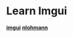 # Learn Imgui
[**imgui**](https://github.com/ocornut/imgui)
[**nlohmann**](https://github.com/nlohmann/json)
